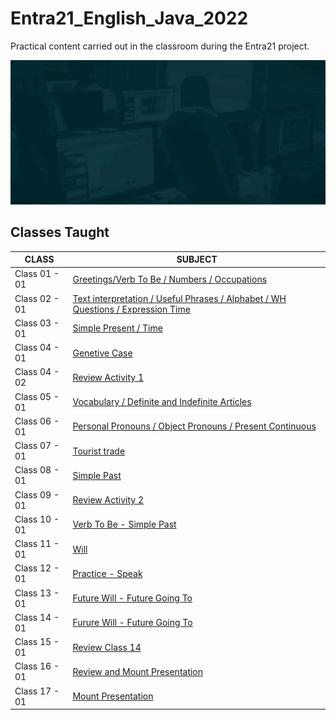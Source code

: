 # Entra21_English_Java_2022
Practical content carried out in the classroom during the Entra21 project.

![Gif Entra21](./gif/entra21.gif)

## Classes Taught

| CLASS | SUBJECT |
|------|---------|
|Class 01 - 01|[Greetings/Verb To Be / Numbers / Occupations](./Class_01/)
|Class 02 - 01|[Text interpretation / Useful Phrases / Alphabet / WH Questions / Expression Time](./Class_02/)
|Class 03 - 01|[Simple Present / Time ](./Class_03/)
|Class 04 - 01|[Genetive Case](./Class_04-01/)
|Class 04 - 02|[Review Activity 1](./Class_04-02/)
|Class 05 - 01|[Vocabulary / Definite and Indefinite Articles](./Class_05/)
|Class 06 - 01|[Personal Pronouns / Object Pronouns / Present Continuous](./Class_06/)
|Class 07 - 01|[Tourist trade](./Class_07/)
|Class 08 - 01|[Simple Past](./Class_08/)
|Class 09 - 01|[Review Activity 2](./Class_09/)
|Class 10 - 01|[Verb To Be - Simple Past](./Class_10/)
|Class 11 - 01|[Will](./Class_11/)
|Class 12 - 01|[Practice - Speak](./Class_12/)
|Class 13 - 01|[Future Will - Future Going To](./Class_13/)
|Class 14 - 01|[Furure Will - Future Going To](./Class_14/)
|Class 15 - 01|[Review Class 14](./Class_15/)
|Class 16 - 01|[Review and Mount Presentation](./Class_16/)
|Class 17 - 01|[Mount Presentation](./Class_17/)